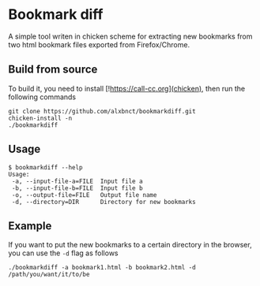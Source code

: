 # Bookmark diff

A simple tool writen in chicken scheme for extracting new bookmarks from two html bookmark files exported from Firefox/Chrome.

## Build from source
To build it, you need to install [!https://call-cc.org](chicken), then run the following commands
```{sh}
git clone https://github.com/alxbnct/bookmarkdiff.git
chicken-install -n
./bookmarkdiff
```

## Usage
```{sh}
$ bookmarkdiff --help
Usage:
 -a, --input-file-a=FILE  Input file a
 -b, --input-file-b=FILE  Input file b
 -o, --output-file=FILE   Output file name
 -d, --directory=DIR      Directory for new bookmarks
```

## Example
If you want to put the new bookmarks to a certain directory in the browser, you can use the `-d` flag as follows
```{sh}
./bookmarkdiff -a bookmark1.html -b bookmark2.html -d /path/you/want/it/to/be
```
